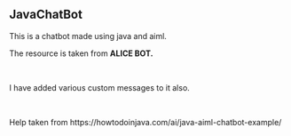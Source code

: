 ## JavaChatBot
<p>This is a chatbot made using java and aiml.</p>
<p>The resource is taken from <b>ALICE BOT.</b></p>
<br>
<p>I have added various custom messages to it also.</p>
<br>
<p>Help taken from https://howtodoinjava.com/ai/java-aiml-chatbot-example/</p>
